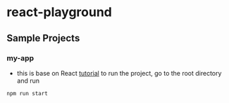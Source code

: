 # react-playground

## Sample Projects
### my-app
- this is base on React [tutorial](https://reactjs.org/tutorial/tutorial.html)
to run the project, go to the root directory and run
```
npm run start
```

